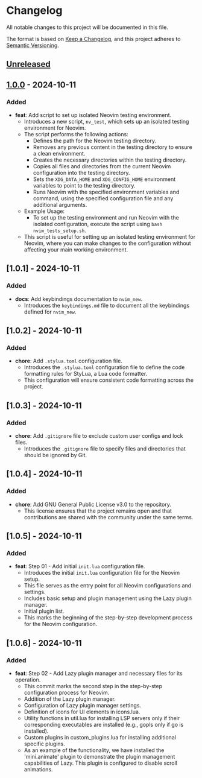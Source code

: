 # Changelog

All notable changes to this project will be documented in this file.

The format is based on [Keep a Changelog](https://keepachangelog.com/en/1.0.0/),
and this project adheres to [Semantic Versioning](https://semver.org/spec/v2.0.0.html).

## [Unreleased]

## [1.0.0] - 2024-10-11
### Added
- **feat**: Add script to set up isolated Neovim testing environment.
  - Introduces a new script, `nv_test`, which sets up an isolated testing environment for Neovim.
  - The script performs the following actions:
    - Defines the path for the Neovim testing directory.
    - Removes any previous content in the testing directory to ensure a clean environment.
    - Creates the necessary directories within the testing directory.
    - Copies all files and directories from the current Neovim configuration into the testing directory.
    - Sets the `XDG_DATA_HOME` and `XDG_CONFIG_HOME` environment variables to point to the testing directory.
    - Runs Neovim with the specified environment variables and command, using the specified configuration file and any additional arguments.
  - Example Usage:
    - To set up the testing environment and run Neovim with the isolated configuration, execute the script using `bash nvim_tests_setup.sh`.
  - This script is useful for setting up an isolated testing environment for Neovim, where you can make changes to the configuration without affecting your main working environment.

## [1.0.1] - 2024-10-11
### Added
- **docs**: Add keybindings documentation to `nvim_new`.
  - Introduces the `keybindings.md` file to document all the keybindings defined for `nvim_new`.


## [1.0.2] - 2024-10-11
### Added
- **chore**: Add `.stylua.toml` configuration file.
  - Introduces the `.stylua.toml` configuration file to define the code formatting rules for StyLua, a Lua code formatter.
  - This configuration will ensure consistent code formatting across the project.


## [1.0.3] - 2024-10-11
### Added
- **chore**: Add `.gitignore` file to exclude custom user configs and lock files.
  - Introduces the `.gitignore` file to specify files and directories that should be ignored by Git.


## [1.0.4] - 2024-10-11
### Added
- **chore**: Add GNU General Public License v3.0 to the repository.
  - This license ensures that the project remains open and that contributions are shared with the community under the same terms.

## [1.0.5] - 2024-10-11
### Added
- **feat**: Step 01 - Add initial `init.lua` configuration file.
  - Introduces the initial `init.lua` configuration file for the Neovim setup.
  - This file serves as the entry point for all Neovim configurations and settings.
  - Includes basic setup and plugin management using the Lazy plugin manager.
  - Initial plugin list.
  - This marks the beginning of the step-by-step development process for the Neovim configuration.


## [1.0.6] - 2024-10-11
### Added
- **feat**: Step 02 - Add Lazy plugin manager and necessary files for its operation.
  - This commit marks the second step in the step-by-step configuration process for Neovim.
  - Addition of the Lazy plugin manager.
  - Configuration of Lazy plugin manager settings.
  - Definition of icons for UI elements in icons.lua.
  - Utility functions in util.lua for installing LSP servers only if their corresponding executables are installed (e.g., gopls only if go is installed).
  - Custom plugins in custom_plugins.lua for installing additional specific plugins.
  - As an example of the functionality, we have installed the 'mini.animate' plugin to demonstrate the plugin management capabilities of Lazy. This plugin is configured to disable scroll animations.


[Unreleased]: https://github.com/Elixir-Software-Developer/nvim_new/compare/v1.0.0...HEAD
[1.0.0]: https://github.com/Elixir-Software-Developer/nvim_new/releases/tag/v1.0.0
